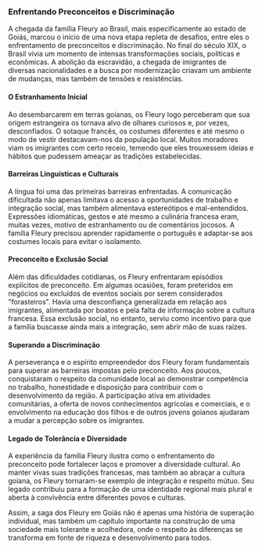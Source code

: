 ### Enfrentando Preconceitos e Discriminação

A chegada da família Fleury ao Brasil, mais especificamente ao estado de Goiás, marcou o início de uma nova etapa repleta de desafios, entre eles o enfrentamento de preconceitos e discriminação. No final do século XIX, o Brasil vivia um momento de intensas transformações sociais, políticas e econômicas. A abolição da escravidão, a chegada de imigrantes de diversas nacionalidades e a busca por modernização criavam um ambiente de mudanças, mas também de tensões e resistências.

#### O Estranhamento Inicial

Ao desembarcarem em terras goianas, os Fleury logo perceberam que sua origem estrangeira os tornava alvo de olhares curiosos e, por vezes, desconfiados. O sotaque francês, os costumes diferentes e até mesmo o modo de vestir destacavam-nos da população local. Muitos moradores viam os imigrantes com certo receio, temendo que eles trouxessem ideias e hábitos que pudessem ameaçar as tradições estabelecidas.

#### Barreiras Linguísticas e Culturais

A língua foi uma das primeiras barreiras enfrentadas. A comunicação dificultada não apenas limitava o acesso a oportunidades de trabalho e integração social, mas também alimentava estereótipos e mal-entendidos. Expressões idiomáticas, gestos e até mesmo a culinária francesa eram, muitas vezes, motivo de estranhamento ou de comentários jocosos. A família Fleury precisou aprender rapidamente o português e adaptar-se aos costumes locais para evitar o isolamento.

#### Preconceito e Exclusão Social

Além das dificuldades cotidianas, os Fleury enfrentaram episódios explícitos de preconceito. Em algumas ocasiões, foram preteridos em negócios ou excluídos de eventos sociais por serem considerados "forasteiros". Havia uma desconfiança generalizada em relação aos imigrantes, alimentada por boatos e pela falta de informação sobre a cultura francesa. Essa exclusão social, no entanto, serviu como incentivo para que a família buscasse ainda mais a integração, sem abrir mão de suas raízes.

#### Superando a Discriminação

A perseverança e o espírito empreendedor dos Fleury foram fundamentais para superar as barreiras impostas pelo preconceito. Aos poucos, conquistaram o respeito da comunidade local ao demonstrar competência no trabalho, honestidade e disposição para contribuir com o desenvolvimento da região. A participação ativa em atividades comunitárias, a oferta de novos conhecimentos agrícolas e comerciais, e o envolvimento na educação dos filhos e de outros jovens goianos ajudaram a mudar a percepção sobre os imigrantes.

#### Legado de Tolerância e Diversidade

A experiência da família Fleury ilustra como o enfrentamento do preconceito pode fortalecer laços e promover a diversidade cultural. Ao manter vivas suas tradições francesas, mas também ao abraçar a cultura goiana, os Fleury tornaram-se exemplo de integração e respeito mútuo. Seu legado contribuiu para a formação de uma identidade regional mais plural e aberta à convivência entre diferentes povos e culturas.

Assim, a saga dos Fleury em Goiás não é apenas uma história de superação individual, mas também um capítulo importante na construção de uma sociedade mais tolerante e acolhedora, onde o respeito às diferenças se transforma em fonte de riqueza e desenvolvimento para todos.